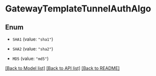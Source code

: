 # GatewayTemplateTunnelAuthAlgo

## Enum


* `SHA1` (value: `"sha1"`)

* `SHA2` (value: `"sha2"`)

* `MD5` (value: `"md5"`)


[[Back to Model list]](../README.md#documentation-for-models) [[Back to API list]](../README.md#documentation-for-api-endpoints) [[Back to README]](../README.md)


